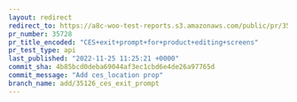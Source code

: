 ```yaml
---
layout: redirect
redirect_to: https://a8c-woo-test-reports.s3.amazonaws.com/public/pr/35728/api/index.html
pr_number: 35728
pr_title_encoded: "CES+exit+prompt+for+product+editing+screens"
pr_test_type: api
last_published: "2022-11-25 11:25:21 +0000"
commit_sha: 4b85bcd0deba69044af3ec1cbd6e4de26a97765d
commit_message: "Add ces_location prop"
branch_name: add/35126_ces_exit_prompt
---
```

